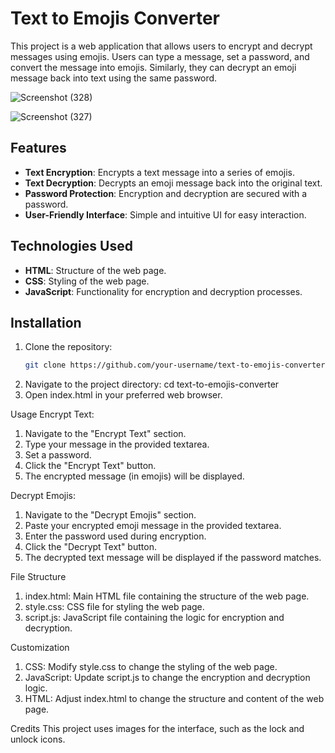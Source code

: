 # Text to Emojis Converter

This project is a web application that allows users to encrypt and decrypt messages using emojis. Users can type a message, set a password, and convert the message into emojis. Similarly, they can decrypt an emoji message back into text using the same password.

![Screenshot (328)](https://github.com/Vishwas567917/text-emoji/assets/139749696/269e9029-8fdc-45a1-971b-43b3a2ff9da6)


![Screenshot (327)](https://github.com/Vishwas567917/text-emoji/assets/139749696/53d2ccbd-f7e6-4204-b2b5-b18921659eac)


## Features

- **Text Encryption**: Encrypts a text message into a series of emojis.
- **Text Decryption**: Decrypts an emoji message back into the original text.
- **Password Protection**: Encryption and decryption are secured with a password.
- **User-Friendly Interface**: Simple and intuitive UI for easy interaction.

## Technologies Used

- **HTML**: Structure of the web page.
- **CSS**: Styling of the web page.
- **JavaScript**: Functionality for encryption and decryption processes.

## Installation

1. Clone the repository:
   ```bash
   git clone https://github.com/your-username/text-to-emojis-converter.git
2. Navigate to the project directory:
    cd text-to-emojis-converter
3. Open index.html in your preferred web browser.

Usage
Encrypt Text:
1. Navigate to the "Encrypt Text" section.
2. Type your message in the provided textarea.
3. Set a password.
4. Click the "Encrypt Text" button.
5. The encrypted message (in emojis) will be displayed.

Decrypt Emojis:
1. Navigate to the "Decrypt Emojis" section.
2. Paste your encrypted emoji message in the provided textarea.
3. Enter the password used during encryption.
4. Click the "Decrypt Text" button.
5. The decrypted text message will be displayed if the password matches.

File Structure
1. index.html: Main HTML file containing the structure of the web page.
2. style.css: CSS file for styling the web page.
3. script.js: JavaScript file containing the logic for encryption and decryption.

Customization
1. CSS: Modify style.css to change the styling of the web page.
2. JavaScript: Update script.js to change the encryption and decryption logic.
3. HTML: Adjust index.html to change the structure and content of the web page.

Credits
This project uses images for the interface, such as the lock and unlock icons.
